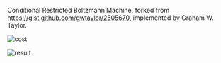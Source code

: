 Conditional Restricted Boltzmann Machine, forked from https://gist.github.com/gwtaylor/2505670, implemented by Graham W. Taylor.

![cost](https://raw.githubusercontent.com/ktaneishi/crbm/master/cost.png)

![result](https://raw.githubusercontent.com/ktaneishi/crbm/master/result.png)
